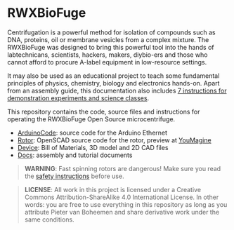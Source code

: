 RWXBioFuge
==========

Centrifugation is a powerful method for isolation of compounds such as DNA, proteins, oil or membrane vesicles from a complex mixture. The RWXBioFuge was designed to bring this powerful tool into the hands of labtechnicans, scientists, hackers, makers, diybio-ers and those who cannot afford to procure A-label equipment in low-resource settings. 

It may also be used as an educational project to teach some fundamental principles of physics, chemistry, biology and electronics hands-on. Apart from an assembly guide, this documentation also includes [7 instructions for demonstration experiments and science classes][6].

This repository contains the code, source files and instructions for operating the RWXBioFuge Open Source microcentrifuge.

- [ArduinoCode][1]: source code for the Arduino Ethernet
- [Rotor][2]: OpenSCAD source code for the rotor, preview at [YouMagine][5]
- [Device][3]: Bill of Materials, 3D model and 2D CAD files
- [Docs][4]: assembly and tutorial documents

> **WARNING**: Fast spinning rotors are dangerous! Make sure you read the [safety instructions][7] before use.

> **LICENSE**: All work in this project is licensed under a Creative Commons Attribution-ShareAlike 4.0 International License. In other words: you are free to use everything in this repository as long as you attribute Pieter van Boheemen and share derivative work under the same conditions.

[1]:https://github.com/PieterVanBoheemen/RWXBioFuge/blob/master/ArduinoCode/
[2]:https://github.com/PieterVanBoheemen/RWXBioFuge/blob/master/Rotor/
[3]:https://github.com/PieterVanBoheemen/RWXBioFuge/blob/master/Device/
[4]:https://github.com/PieterVanBoheemen/RWXBioFuge/blob/master/Docs/
[5]:https://www.youmagine.com/designs/microcentrifuge-20-place-rotor
[6]:https://github.com/PieterVanBoheemen/RWXBioFuge/blob/master/Docs/Tutorials/
[7]:https://github.com/PieterVanBoheemen/RWXBioFuge/blob/master/Docs/Operation/
